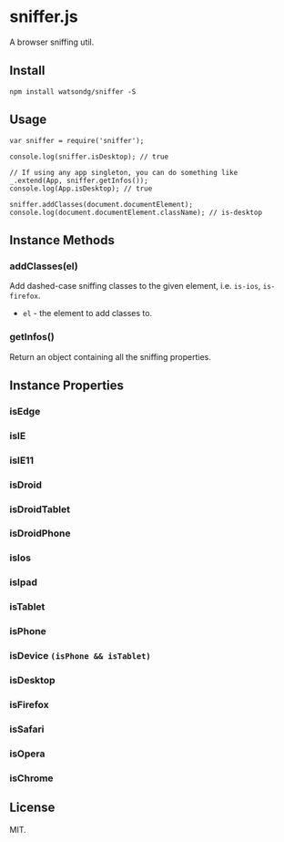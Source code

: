 sniffer.js
===

A browser sniffing util.

## Install

```
npm install watsondg/sniffer -S
```

## Usage

```
var sniffer = require('sniffer');

console.log(sniffer.isDesktop); // true

// If using any app singleton, you can do something like
_.extend(App, sniffer.getInfos());
console.log(App.isDesktop); // true

sniffer.addClasses(document.documentElement);
console.log(document.documentElement.className); // is-desktop
```

## Instance Methods

### addClasses(el)

Add dashed-case sniffing classes to the given element, i.e. `is-ios`, `is-firefox`.
* `el` - the element to add classes to.


### getInfos()

Return an object containing all the sniffing properties.

## Instance Properties

### isEdge
### isIE
### isIE11

### isDroid
### isDroidTablet
### isDroidPhone

### isIos
### isIpad

### isTablet
### isPhone
### isDevice `(isPhone && isTablet)`

### isDesktop
### isFirefox
### isSafari
### isOpera
### isChrome

## License
MIT.
